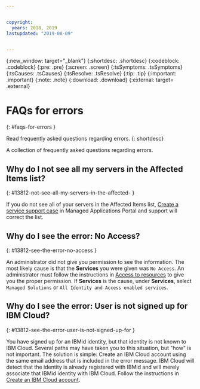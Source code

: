 ```yaml
---


copyright:
  years: 2018, 2019
lastupdated: "2019-08-09"


---
```


{:new_window: target="_blank"} 
{:shortdesc: .shortdesc} 
{:codeblock: .codeblock} 
{:pre: .pre} 
{:screen: .screen} 
{:tsSymptoms: .tsSymptoms} 
{:tsCauses: .tsCauses} 
{:tsResolve: .tsResolve} 
{:tip: .tip} 
{:important: .important} 
{:note: .note} 
{:download: .download} 
{:external: target= .external} 

# FAQs for errors
{: #faqs-for-errors } 

Read frequently asked questions regarding errors.
{: shortdesc} 

A collection of frequently asked questions regarding errors.

## Why do I not see all my servers in the Affected Items list?
{: #13812-not-see-all-my-servers-in-the-affected- } 

If you do not see all of your servers in the Affected Items list,
[Create a service support
case](/docs/managed-solutions?topic=managed-solutions-create-a-service-support-case "Create a service support case")
in Managed Applications Portal and support will correct the list.

## Why do I see the error: No Access?
{: #13812-see-the-error-no-access } 

An administrator did not give you permission to see the information. The
most likely cause is that the **Services** you were given was `No
Access`. An administrator must follow the instructions in [Access to
resources](/docs/iam?topic=iam-iammanidaccser#access_to_resources)
to give you the proper permission. If **Services** is the cause, under
**Services**, select `Managed Solutions` or `All Identity and Access
enabled services`.

## Why do I see the error: User is not signed up for IBM Cloud?
{: #13812-see-the-error-user-is-not-signed-up-for } 

You have signed up for an IBMid identity, but that identity is not known
to IBM Cloud. Several paths may have taken you to this situation, but
"how" is not important. The solution is simple: Create an IBM Cloud
account using the same email address that is included in the error
message. IBM Cloud will detect that the identity is already registered
with IBMid and will merely associate that IBMid identity with IBM Cloud.
Follow the instructions in [Create an IBM Cloud
account](/docs/account/account_faq.html#create-account).
